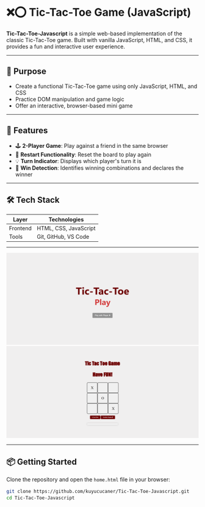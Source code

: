 # ❌⭕ Tic-Tac-Toe Game (JavaScript)

**Tic-Tac-Toe-Javascript** is a simple web-based implementation of the classic Tic-Tac-Toe game. Built with vanilla JavaScript, HTML, and CSS, it provides a fun and interactive user experience. 

---

## 🎯 Purpose

- Create a functional Tic-Tac-Toe game using only JavaScript, HTML, and CSS
- Practice DOM manipulation and game logic
- Offer an interactive, browser-based mini game

---

## 🚀 Features

- 🕹️ **2-Player Game**: Play against a friend in the same browser
- 🔁 **Restart Functionality**: Reset the board to play again
- 💡 **Turn Indicator**: Displays which player's turn it is
- 🎉 **Win Detection**: Identifies winning combinations and declares the winner

---

## 🛠️ Tech Stack

| Layer         | Technologies         |
|---------------|----------------------|
| Frontend      | HTML, CSS, JavaScript |
| Tools         | Git, GitHub, VS Code |

---

<img src="./assets/home.png" width="600"/>

<img src="./assets/game.png" width="600"/>

---
## 📦 Getting Started

Clone the repository and open the `home.html` file in your browser:


```bash
git clone https://github.com/kuyucucaner/Tic-Tac-Toe-Javascript.git
cd Tic-Tac-Toe-Javascript
